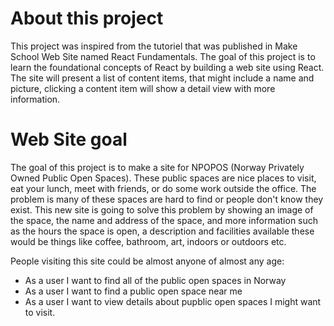 # About this project
This project was inspired from the tutoriel that was published in Make School Web Site named React Fundamentals. 
The goal of this project is to learn the foundational concepts of React by building a web site using React. 
The site will present a list of content items, that might include a name and picture, clicking a content item will show a detail view with more information.

# Web Site goal
The goal of this project is to make a site for NPOPOS (Norway Privately Owned Public Open Spaces).
These public spaces are nice places to visit, eat your lunch, meet with friends, or do some work outside the office. The problem is many of these spaces are hard to find or people
don't know they exist. This new site is going to solve this problem by showing an image of the space, the name and address of the space, and more information such as the hours the
space is open, a description and facilities available these would be things like coffee, bathroom, art, indoors or outdoors etc.

People visiting this site could be almost anyone of almost any age:
- As a user I want to find all of the public open spaces in Norway
- As a user I want to find a public open space near me
- As a user I want to view details about pupblic open spaces I might want to visit.
